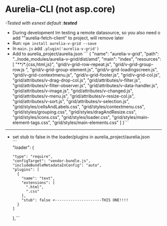 # Aurelia-CLI \(not asp.core\)

_-Tested with esnext default :**tested**_

* During development Im testing a remote datasource, so you also need o add ""aurelia-fetch-client" to project, will remove later
* Run: `npm install aurelia-v-grid --save`
* In `main.js` add `.plugin('aurelia-v-grid')`
* Add to aurelia\_project/aurelia.json
  \`\`\`
        {
         "name": "aurelia-v-grid",
          "path": "../node_modules/aurelia-v-grid/dist/amd",
          "main": "index",
          "resources": [
            "**/*.{css,html,js}",
            "grid/v-grid-row-repeat.js",
            "grid/v-grid-group-row.js ",
            "grid/v-grid-group-element.js",
            "grid/v-grid-loadingscreen.js",
            "grid/v-grid-contextmenu.js",
            "grid/v-grid-footer.js",
            "grid/v-grid-col.js",
            "grid/attributes/v-drag-drop-col.js",
            "grid/attributes/v-filter.js",
            "grid/attributes/v-filter-observer.js",
            "grid/attributes/v-data-handler.js",
            "grid/attributes/v-image.js",
            "grid/attributes/v-changed.js",
            "grid/attributes/v-menu.js",
            "grid/attributes/v-resize-col.js",
            "grid/attributes/v-sort.js",
            "grid/attributes/v-selection.js",
            "grid/styles/cellsAndLabels.css",
            "grid/styles/contextmenu.css",
            "grid/styles/grouping.css",
            "grid/styles/dragAndResize.css",
            "grid/styles/icons.css",
            "grid/styles/loader.css",
            "grid/styles/main-element-tags.css",
            "grid/styles/main-elements.css"
          ]
        }```

---

* set stub to false in the loader/plugins in aurelia\_project/aurelia.json  
  \`\`\`  
  "loader": {

  ```
  "type": "require",
  "configTarget": "vendor-bundle.js",
  "includeBundleMetadataInConfig": "auto",
  "plugins": [
    {
      "name": "text",
      "extensions": [
        ".html",
        ".css"
      ],
      "stub": false <---------------------THIS ONE!!!!
    }
  ]
  ```

  },\`\`\`



